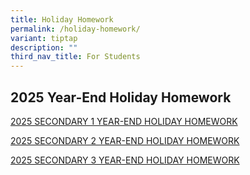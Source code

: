 ```yaml
---
title: Holiday Homework
permalink: /holiday-homework/
variant: tiptap
description: ""
third_nav_title: For Students
---
```

<h2><strong>2025 Year-End Holiday Homework</strong></h2>
<p></p>
<p></p>
<p><a href="/files/Pdf/Holiday Homework/2025_SECONDARY_1_YEAR_END_HOLIDAY_HOMEWORK.pdf" rel="noopener nofollow" target="_blank">2025 SECONDARY 1 YEAR-END HOLIDAY HOMEWORK</a>
</p>
<p></p>
<p><a href="/files/Pdf/Holiday Homework/2025_SECONDARY_2_YEAR_END_HOLIDAY_HOMEWORK.pdf" rel="noopener nofollow" target="_blank">2025 SECONDARY 2 YEAR-END HOLIDAY HOMEWORK</a>
</p>
<p></p>
<p><a href="/files/Pdf/Holiday Homework/2025_SECONDARY_3_YEAR_END_HOLIDAY_HOMEWORK.pdf" rel="noopener nofollow" target="_blank">2025 SECONDARY 3 YEAR-END HOLIDAY HOMEWORK</a>
</p>
<p></p>